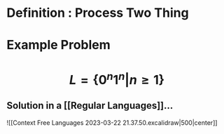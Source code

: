 # Definition : Process Two Thing


# Example Problem  
# $$L = \{0^n1^n| n\ge1\}$$

## Solution in a [[Regular Languages]]...  
![[Context Free Languages 2023-03-22 21.37.50.excalidraw|500|center]]